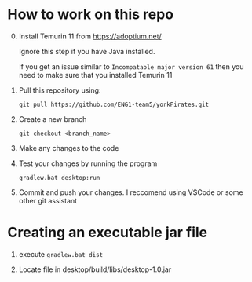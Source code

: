 # How to work on this repo

0. Install Temurin 11 from https://adoptium.net/

    Ignore this step if you have Java installed.

    If you get an issue similar to `Incompatable major version 61` then you need to make sure that you installed Temurin 11

1. Pull this repository using:

    `git pull https://github.com/ENG1-team5/yorkPirates.git`

2. Create a new branch

    `git checkout <branch_name>`

3. Make any changes to the code

4. Test your changes by running the program

    `gradlew.bat desktop:run`

5. Commit and push your changes. I reccomend using VSCode or some other git assistant

# Creating an executable jar file

1. execute `gradlew.bat dist`

2. Locate file in desktop/build/libs/desktop-1.0.jar